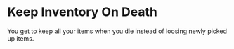 # Keep Inventory On Death
You get to keep all your items when you die instead of loosing newly picked up items.